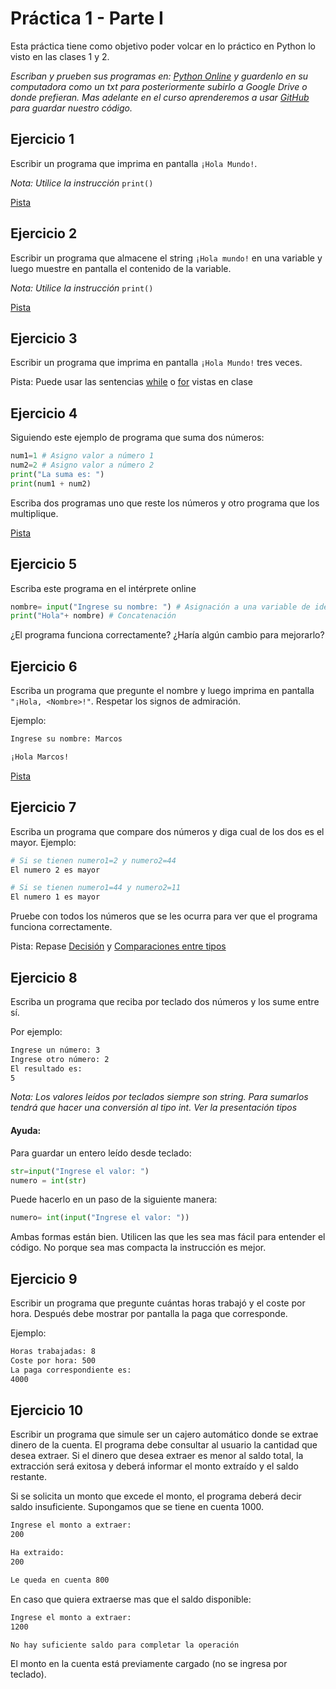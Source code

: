 # Práctica 1 - Parte I

Esta práctica tiene como objetivo poder volcar en lo práctico en Python lo visto en las clases 1 y 2.

_Escriban y prueben sus programas en: [Python Online](https://www.online-python.com/) y guardenlo en su computadora como un txt para posteriormente subirlo a Google Drive o donde prefieran. Mas adelante en el curso aprenderemos a usar [GitHub](https://github.com/) para guardar nuestro código._

## Ejercicio 1
Escribir un programa que imprima en pantalla `¡Hola Mundo!`.

_Nota: Utilice la instrucción_ `print()`

[Pista](https://kity-linuxero.github.io/prog_CFP410/clase2.html#/4)

## Ejercicio 2
Escribir un programa que almacene el string `¡Hola mundo!` en una variable y luego muestre en pantalla el contenido de la variable.

_Nota: Utilice la instrucción_ `print()`

[Pista](https://kity-linuxero.github.io/prog_CFP410/clase2.html#/4)

## Ejercicio 3
Escribir un programa que imprima en pantalla `¡Hola Mundo!` tres veces.

Pista: Puede usar las sentencias [while](https://kity-linuxero.github.io/prog_CFP410/clase1.html#/6/13) o [for](https://kity-linuxero.github.io/prog_CFP410/clase1.html#/6/14) vistas en clase

## Ejercicio 4
Siguiendo este ejemplo de programa que suma dos números:
```python
num1=1 # Asigno valor a número 1
num2=2 # Asigno valor a número 2
print("La suma es: ")
print(num1 + num2)
```
Escriba dos programas uno que reste los números y otro programa que los multiplique.

[Pista]("https://kity-linuxero.github.io/prog_CFP410/clase2.html#/3/7")


## Ejercicio 5
Escriba este programa en el intérprete online

```python
nombre= input("Ingrese su nombre: ") # Asignación a una variable de identificador "nombre"
print("Hola"+ nombre) # Concatenación
```
¿El programa funciona correctamente? ¿Haría algún cambio para mejorarlo?

## Ejercicio 6

Escriba un programa que pregunte el nombre y luego imprima en pantalla `"¡Hola, <Nombre>!"`. Respetar los signos de admiración.

Ejemplo:
```bash
Ingrese su nombre: Marcos

¡Hola Marcos!
```

[Pista](https://kity-linuxero.github.io/prog_CFP410/clase1.html#/5/2)


## Ejercicio 7
Escriba un programa que compare dos números y diga cual de los dos es el mayor. Ejemplo:
```bash
# Si se tienen numero1=2 y numero2=44
El numero 2 es mayor
```

```bash
# Si se tienen numero1=44 y numero2=11
El numero 1 es mayor
```

Pruebe con todos los números que se les ocurra para ver que el programa funciona correctamente.

Pista: Repase [Decisión](https://kity-linuxero.github.io/prog_CFP410/clase1.html#/6/7/1) y [Comparaciones entre tipos]("https://kity-linuxero.github.io/prog_CFP410/clase2.html#/3/13")

## Ejercicio 8
Escriba un programa que reciba por teclado dos números y los sume entre sí.

Por ejemplo:
```bash
Ingrese un número: 3
Ingrese otro número: 2
El resultado es:
5
```

_Nota: Los valores leídos por teclados siempre son string. Para sumarlos tendrá que hacer una conversión al tipo int. Ver la presentación tipos_

#### Ayuda:
Para guardar un entero leído desde teclado:
```python
str=input("Ingrese el valor: ")
numero = int(str)
```
Puede hacerlo en un paso de la siguiente manera:
```python
numero= int(input("Ingrese el valor: "))
```

Ambas formas están bien. Utilicen las que les sea mas fácil para entender el código. No porque sea mas compacta la instrucción es mejor.

## Ejercicio 9

Escribir un programa que pregunte cuántas horas trabajó y el coste por hora. Después debe mostrar por pantalla la paga que corresponde.

Ejemplo:
```bash
Horas trabajadas: 8
Coste por hora: 500
La paga correspondiente es:
4000
```

## Ejercicio 10
Escribir un programa que simule ser un cajero automático donde se extrae dinero de la cuenta. El programa debe consultar al usuario la cantidad que desea extraer. Si el dinero que desea extraer es menor al saldo total, la extracción será exitosa y deberá informar el monto extraído y el saldo restante.

Si se solicita un monto que excede el monto, el programa deberá decir saldo insuficiente.
Supongamos que se tiene en cuenta 1000.

```bash
Ingrese el monto a extraer:
200

Ha extraido:
200

Le queda en cuenta 800
```

En caso que quiera extraerse mas que el saldo disponible:
```bash
Ingrese el monto a extraer:
1200

No hay suficiente saldo para completar la operación
```

El monto en la cuenta está previamente cargado (no se ingresa por teclado).